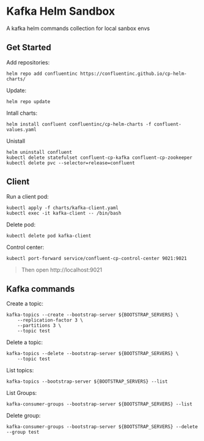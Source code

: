 # Kafka Helm Sandbox
A kafka helm commands collection for local sanbox envs

## Get Started

Add repositories:

```shell
helm repo add confluentinc https://confluentinc.github.io/cp-helm-charts/
```

Update:

```shell
helm repo update
```

Intall charts:

```shell
helm install confluent confluentinc/cp-helm-charts -f confluent-values.yaml
```

Unistall

```shell
helm uninstall confluent
kubectl delete statefulset confluent-cp-kafka confluent-cp-zookeeper
kubectl delete pvc --selector=release=confluent
```

## Client

Run a client pod:

```shell
kubectl apply -f charts/kafka-client.yaml
kubectl exec -it kafka-client -- /bin/bash
```

Delete pod:

```shell
kubectl delete pod kafka-client
```

Control center:

```shell
kubectl port-forward service/confluent-cp-control-center 9021:9021
```

> Then open http://localhost:9021

## Kafka commands

Create a topic:

```shell
kafka-topics --create --bootstrap-server ${BOOTSTRAP_SERVERS} \
    --replication-factor 3 \
    --partitions 3 \
    --topic test
```

Delete a topic:

```shell
kafka-topics --delete --bootstrap-server ${BOOTSTRAP_SERVERS} \
    --topic test
```

List topics:

```shell
kafka-topics --bootstrap-server ${BOOTSTRAP_SERVERS} --list
```

List Groups:

```shell
kafka-consumer-groups --bootstrap-server ${BOOTSTRAP_SERVERS} --list
```

Delete group:

```shell
kafka-consumer-groups --bootstrap-server ${BOOTSTRAP_SERVERS} --delete --group test
```